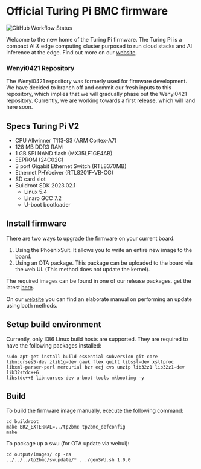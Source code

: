 # Official Turing Pi BMC firmware

![GitHub Workflow Status](https://img.shields.io/github/actions/workflow/status/turing-machines/BMC-firmware/build.yml?style=for-the-badge)

Welcome to the new home of the Turing Pi firmware. The Turing Pi is a compact AI
& edge computing cluster purposed to run cloud stacks and AI inference at the
edge. Find out more on our [website](turingpi.com).

### Wenyi0421 Repository

The Wenyi0421 repository was formerly used for firmware development. We have
decided to branch off and commit our fresh inputs to this repository, which
implies that we will gradually phase out the Wenyi0421 repository. Currently, we
are working towards a first release, which will land here soon.

## Specs Turing Pi V2

 * CPU Allwinner T113-S3 (ARM Cortex-A7) 
 * 128 MB DDR3 RAM
 * 1 GB SPI NAND flash (MX35LF1GE4AB) 
 * EEPROM (24C02C)
 * 3 port Gigabit Ethernet Switch (RTL8370MB)
 * Ethernet PHYceiver (RTL8201F-VB-CG)
 * SD card slot
 * Buildroot SDK 2023.02.1
    * Linux 5.4
    * Linaro GCC 7.2
    * U-boot bootloader

## Install firmware

There are two ways to upgrade the firmware on your current board.
1. Using the PhoenixSuit. It allows you to write an entire new image to the board.
2. Using an OTA package. This package can be uploaded to the board via the web UI. (This method does not update the kernel).

The required images can be found in one of our release packages. get the latest
[here](https://github.com/turing-machines/BMC-firmware/releases).

On our
[website](https://help.turingpi.com/hc/en-us/articles/8686945524893-Baseboard-Management-Controller-BMC-)
you can find an elaborate manual on performing an update using both methods.

## Setup build environment

Currently, only X86 Linux build hosts are supported. They are required to have
the following packages installed:

```shell
sudo apt-get install build-essential subversion git-core
libncurses5-dev zlib1g-dev gawk flex quilt libssl-dev xsltproc
libxml-parser-perl mercurial bzr ecj cvs unzip lib32z1 lib32z1-dev lib32stdc++6
libstdc++6 libncurses-dev u-boot-tools mkbootimg -y
```

## Build

To build the firmware image manually, execute the following command:

```shell 
cd buildroot 
make BR2_EXTERNAL=../tp2bmc tp2bmc_defconfig 
make
```

To package up a swu (for OTA update via webui):

```shell 
cd output/images/ cp -ra
../../../tp2bmc/swupdate/* . ./genSWU.sh 1.0.0
```

